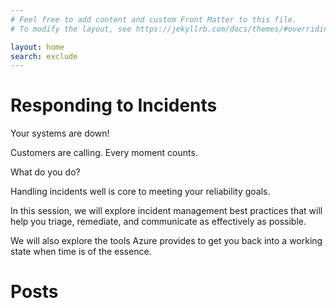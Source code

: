```yaml
---
# Feel free to add content and custom Front Matter to this file.
# To modify the layout, see https://jekyllrb.com/docs/themes/#overriding-theme-defaults

layout: home
search: exclude
---
```


# Responding to Incidents

Your systems are down!

Customers are calling. Every moment counts.

What do you do?  

Handling incidents well is core to meeting your reliability goals.

In this session, we will explore incident management best practices that will help you triage, remediate, and communicate as effectively as possible.

We will also explore the tools Azure provides to get you back into a working state when time is of the essence.

# Posts